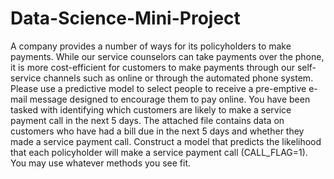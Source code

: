 # Data-Science-Mini-Project
A company provides a number of ways for its policyholders to make payments. While our service counselors can take payments over the phone, it is more cost-efficient for customers to make payments through our self-service channels such as online or through the automated phone system. Please use a predictive model to select people to receive a pre-emptive e-mail message designed to encourage them to pay online. You have been tasked with identifying which customers are likely to make a service payment call in the next 5 days. The attached file contains data on customers who have had a bill due in the next 5 days and whether they made a service payment call. Construct a model that predicts the likelihood that each policyholder will make a service payment call (CALL_FLAG=1). You may use whatever methods you see fit.
